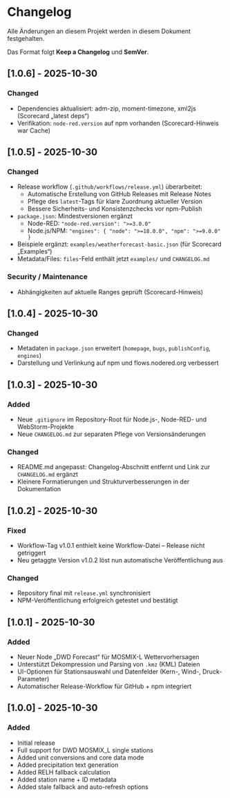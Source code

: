 # Changelog
Alle Änderungen an diesem Projekt werden in diesem Dokument festgehalten.

Das Format folgt **Keep a Changelog** und **SemVer**.

## [1.0.6] - 2025-10-30
### Changed
- Dependencies aktualisiert: adm-zip, moment-timezone, xml2js (Scorecard „latest deps“)
- Verifikation: `node-red.version` auf npm vorhanden (Scorecard-Hinweis war Cache)

## [1.0.5] - 2025-10-30
### Changed
- Release workflow (`.github/workflows/release.yml`) überarbeitet:
    - Automatische Erstellung von GitHub Releases mit Release Notes
    - Pflege des `latest`-Tags für klare Zuordnung aktueller Version
    - Bessere Sicherheits- und Konsistenzchecks vor npm-Publish
- `package.json`: Mindestversionen ergänzt
    - Node-RED: `"node-red.version": ">=3.0.0"`
    - Node.js/NPM: `"engines": { "node": ">=18.0.0", "npm": ">=9.0.0" }`
- Beispiele ergänzt: `examples/weatherforecast-basic.json` (für Scorecard „Examples“)
- Metadata/Files: `files`-Feld enthält jetzt `examples/` und `CHANGELOG.md`

### Security / Maintenance
- Abhängigkeiten auf aktuelle Ranges geprüft (Scorecard-Hinweis)

## [1.0.4] - 2025-10-30
### Changed
- Metadaten in `package.json` erweitert (`homepage`, `bugs`, `publishConfig`, `engines`)
- Darstellung und Verlinkung auf npm und flows.nodered.org verbessert

## [1.0.3] - 2025-10-30
### Added
- Neue `.gitignore` im Repository-Root für Node.js-, Node-RED- und WebStorm-Projekte
- Neue `CHANGELOG.md` zur separaten Pflege von Versionsänderungen

### Changed
- README.md angepasst: Changelog-Abschnitt entfernt und Link zur `CHANGELOG.md` ergänzt
- Kleinere Formatierungen und Strukturverbesserungen in der Dokumentation

## [1.0.2] - 2025-10-30
### Fixed
- Workflow-Tag v1.0.1 enthielt keine Workflow-Datei – Release nicht getriggert
- Neu getaggte Version v1.0.2 löst nun automatische Veröffentlichung aus

### Changed
- Repository final mit `release.yml` synchronisiert
- NPM-Veröffentlichung erfolgreich getestet und bestätigt

## [1.0.1] - 2025-10-30
### Added
- Neuer Node „DWD Forecast“ für MOSMIX-L Wettervorhersagen
- Unterstützt Dekompression und Parsing von `.kmz` (KML) Dateien
- UI-Optionen für Stationsauswahl und Datenfelder (Kern-, Wind-, Druck-Parameter)
- Automatischer Release-Workflow für GitHub + npm integriert

## [1.0.0] - 2025-10-30
### Added
- Initial release
- Full support for DWD MOSMIX_L single stations
- Added unit conversions and core data mode
- Added precipitation text generation
- Added RELH fallback calculation
- Added station name + ID metadata
- Added stale fallback and auto-refresh options
